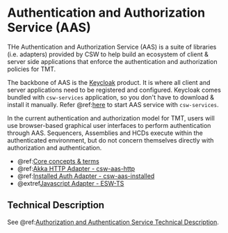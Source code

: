 # Authentication and Authorization Service (AAS)

THe Authentication and Authorization Service (AAS) is a suite of libraries (i.e. adapters) provided by CSW to help build an
ecosystem of client & server side applications that enforce the authentication and authorization policies for TMT.

The backbone of AAS is the [Keycloak](https://www.keycloak.org/) product. It is where all client and server
applications need to be registered and configured. Keycloak comes bundled with `csw-services` application, so you
don't have to download & install it manually. Refer @ref:[here](../apps/cswservices.md) to start AAS service with `csw-services`.

In the current authentication and authorization model for TMT, users will use browser-based graphical user
interfaces to perform authentication through AAS. Sequencers, Assemblies and HCDs execute within the
authenticated environment, but do not concern themselves directly with authorization and authentication.

 - @ref:[Core concepts & terms](aas/core-concepts-and-terms.md)
 - @ref:[Akka HTTP Adapter - csw-aas-http](aas/csw-aas-http.md)
 - @ref:[Installed Auth Adapter - csw-aas-installed](aas/csw-aas-installed.md)
 - @extref[Javascript Adapter - ESW-TS](esw_ts:aas/auth-components.html)

## Technical Description
See @ref:[Authorization and Authentication Service Technical Description](../technical/aas/aas.md).

